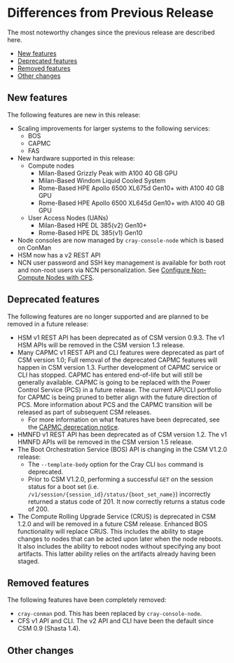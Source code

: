 # Differences from Previous Release

The most noteworthy changes since the previous release are described here.

* [New features](#new_features)
* [Deprecated features](#deprecated_features)
* [Removed features](#removed_features)
* [Other changes](#other_changes)

<a name="new_features"></a>

## New features

The following features are new in this release:

* Scaling improvements for larger systems to the following services:
  * BOS
  * CAPMC
  * FAS
* New hardware supported in this release:
  * Compute nodes
    * Milan-Based Grizzly Peak with A100 40 GB GPU
    * Milan-Based Windom Liquid Cooled System
    * Rome-Based HPE Apollo 6500 XL675d Gen10+ with A100 40 GB GPU
    * Rome-Based HPE Apollo 6500 XL645d Gen10+ with A100 40 GB GPU
  * User Access Nodes (UANs)
    * Milan-Based HPE DL 385(v2) Gen10+
    * Rome-Based HPE DL 385(v1) Gen10
* Node consoles are now managed by `cray-console-node` which is based on ConMan
* HSM now has a v2 REST API
* NCN user password and SSH key management is available for both root and
  non-root users via NCN personalization. See [Configure Non-Compute Nodes with CFS](../operations/CSM_product_management/Configure_Non-Compute_Nodes_with_CFS.md).

<a name="deprecated_features"></a>

## Deprecated features

The following features are no longer supported and are planned to be removed in a future release:

* HSM v1 REST API has been deprecated as of CSM version 0.9.3. The v1 HSM APIs will be removed in the CSM version 1.3 release.
* Many CAPMC v1 REST API and CLI features were deprecated as part of CSM version 1.0; Full removal of the deprecated CAPMC features will happen in CSM version 1.3. Further
  development of CAPMC service or CLI has stopped. CAPMC has entered end-of-life but will still be generally available. CAPMC is going to be replaced with the Power Control
  Service (PCS) in a future release. The current API/CLI portfolio for CAPMC is being pruned to better align with the future direction of PCS. More information about PCS and
  the CAPMC transition will be released as part of subsequent CSM releases.
  * For more information on what features have been deprecated, see the [CAPMC deprecation notice](CAPMC_deprecation.md).
* HMNFD v1 REST API has been deprecated as of CSM version 1.2. The v1 HMNFD APIs will be removed in the CSM version 1.5 release.
* The Boot Orchestration Service (BOS) API is changing in the CSM V1.2.0 release:
  * The `--template-body` option for the Cray CLI `bos` command is deprecated.
  * Prior to CSM V1.2.0, performing a successful `GET` on the session status for a boot set (i.e. `/v1/session/{session_id}/status/{boot_set_name}`) incorrectly returned
    a status code of 201. It now correctly returns a status code of 200.
* The Compute Rolling Upgrade Service (CRUS) is deprecated in CSM 1.2.0 and will be removed in a future CSM release. Enhanced BOS functionality will replace CRUS. This includes the ability
  to stage changes to nodes that can be acted upon later when the node reboots. It also includes the ability to reboot nodes without specifying any boot artifacts. This latter
  ability relies on the artifacts already having been staged.

<a name="removed_features"></a>

## Removed features

The following features have been completely removed:

* `cray-conman` pod. This has been replaced by `cray-console-node`.
* CFS v1 API and CLI. The v2 API and CLI have been the default since CSM 0.9 (Shasta 1.4).

<a name="other_changes"></a>

## Other changes
